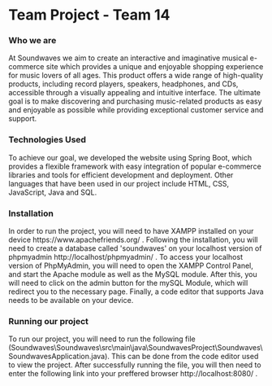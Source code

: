 # Team Project - Team 14

<h3> Who we are </h3> 
At Soundwaves we aim to create an interactive and imaginative musical e-commerce site which provides a unique and enjoyable shopping experience for music lovers of all ages. This product offers a wide range of high-quality products, including record players, speakers, headphones, and CDs, accessible through a visually appealing and intuitive interface. The ultimate goal is to make discovering and purchasing music-related products as easy and enjoyable as possible while providing exceptional customer service and support. 

<h3> Technologies Used </h3> 
To achieve our goal, we developed the website using Spring Boot, which provides a flexible framework with easy integration of popular e-commerce libraries and tools for efficient development and deployment. Other languages that have been used in our project include HTML, CSS, JavaScript, Java and SQL.

<h3> Installation </h3> 
In order to run the project, you will need to have XAMPP installed on your device https://www.apachefriends.org/ .
Following the installation, you will need to create a database called 'soundwaves' on your localhost version of phpmyadmin http://localhost/phpmyadmin/ . To access your localhost version of PhpMyAdmin, you will need to open the XAMPP Control Panel, and start the Apache module as well as the MySQL module. After this, you will need to click on the admin button for the mySQL Module, which will redirect you to the necessary page. Finally, a code editor that supports Java needs to be available on your device.

<h3> Running our project </h3> 
To run our project, you will need to run the following file (Soundwaves\Soundwaves\src\main\java\SoundwavesProject\Soundwaves\SoundwavesApplication.java). This can be done from the code editor used to view the project. After successfully running the file, you will then need to enter the following link into your preffered browser http://localhost:8080/ . 

